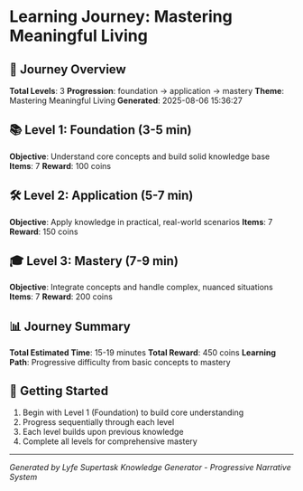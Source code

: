 # Learning Journey: Mastering Meaningful Living

## 🎯 Journey Overview
**Total Levels**: 3
**Progression**: foundation → application → mastery
**Theme**: Mastering Meaningful Living
**Generated**: 2025-08-06 15:36:27

## 📚 Level 1: Foundation (3-5 min)
**Objective**: Understand core concepts and build solid knowledge base
**Items**: 7
**Reward**: 100 coins

## 🛠️ Level 2: Application (5-7 min)
**Objective**: Apply knowledge in practical, real-world scenarios
**Items**: 7
**Reward**: 150 coins

## 🎓 Level 3: Mastery (7-9 min)
**Objective**: Integrate concepts and handle complex, nuanced situations
**Items**: 7
**Reward**: 200 coins

## 📊 Journey Summary
**Total Estimated Time**: 15-19 minutes
**Total Reward**: 450 coins
**Learning Path**: Progressive difficulty from basic concepts to mastery

## 🚀 Getting Started
1. Begin with Level 1 (Foundation) to build core understanding
2. Progress sequentially through each level
3. Each level builds upon previous knowledge
4. Complete all levels for comprehensive mastery

---
*Generated by Lyfe Supertask Knowledge Generator - Progressive Narrative System*